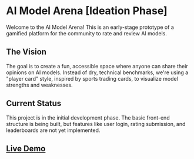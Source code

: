# AI Model Arena [Ideation Phase]

Welcome to the AI Model Arena! This is an early-stage prototype of a gamified platform for the community to rate and review AI models.

## The Vision

The goal is to create a fun, accessible space where anyone can share their opinions on AI models. Instead of dry, technical benchmarks, we're using a "player card" style, inspired by sports trading cards, to visualize model strengths and weaknesses.

## Current Status

This project is in the initial development phase. The basic front-end structure is being built, but features like user login, rating submission, and leaderboards are not yet implemented.

## [Live Demo](https://aimodelarena.netlify.app/)
